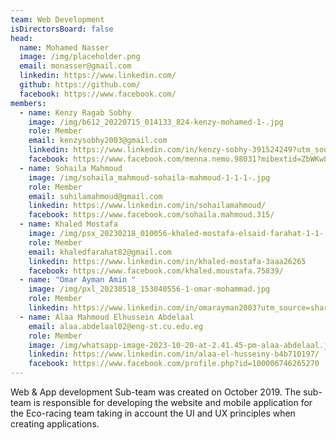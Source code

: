 ```yaml
---
team: Web Development
isDirectorsBoard: false
head:
  name: Mohamed Nasser
  image: /img/placeholder.png
  email: monasser@gmail.com
  linkedin: https://www.linkedin.com/
  github: https://github.com/
  facebook: https://www.facebook.com/
members:
  - name: Kenzy Ragab Sobhy
    image: /img/b612_20220715_014133_824-kenzy-mohamed-1-.jpg
    role: Member
    email: kenzysobhy2003@gmail.com
    linkedin: https://www.linkedin.com/in/kenzy-sobhy-391524249?utm_source=share&utm_campaign=share_via&utm_content=profile&utm_medium=android_app
    facebook: https://www.facebook.com/menna.nemo.98031?mibextid=ZbWKwL
  - name: Sohaila Mahmoud
    image: /img/sohaila_mahmoud-sohaila-mahmoud-1-1-1-.jpg
    role: Member
    email: suhilamahmoud@gmail.com
    linkedin: https://www.linkedin.com/in/sohailamahmoud/
    facebook: https://www.facebook.com/sohaila.mahmoud.315/
  - name: Khaled Mostafa
    image: /img/psx_20230218_010056-khaled-mostafa-elsaid-farahat-1-1-.jpg
    role: Member
    email: khaledfarahat82@gmail.com
    linkedin: https://www.linkedin.com/in/khaled-mostafa-3aaa26265
    facebook: https://www.facebook.com/khaled.moustafa.75839/
  - name: "Omar Ayman Amin "
    image: /img/pxl_20230518_153040556-1-omar-mohammad.jpg
    role: Member
    linkedin: https://www.linkedin.com/in/omarayman2003?utm_source=share&utm_campaign=share_via&utm_content=profile&utm_medium=android_app
  - name: Alaa Mahmoud Elhussein Abdelaal
    email: alaa.abdelaal02@eng-st.cu.edu.eg
    role: Member
    image: /img/whatsapp-image-2023-10-20-at-2.41.45-pm-alaa-abdelaal.jpeg
    linkedin: https://www.linkedin.com/in/alaa-el-husseiny-b4b710197/
    facebook: https://www.facebook.com/profile.php?id=100006746265270
---
```

Web & App development Sub-team was created on October 2019. The sub-team
is responsible for developing the website and mobile application for the
Eco-racing team taking in account the UI and UX principles when creating
applications.